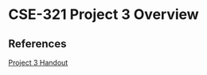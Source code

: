 # CSE-321 Project 3 Overview


## References
[Project 3 Handout](https://github.com/Brian-Leavell/CSE321-Course-Progress/blob/main/Project3/CSE321%20Project%203%20Fall%202022.pdf)
